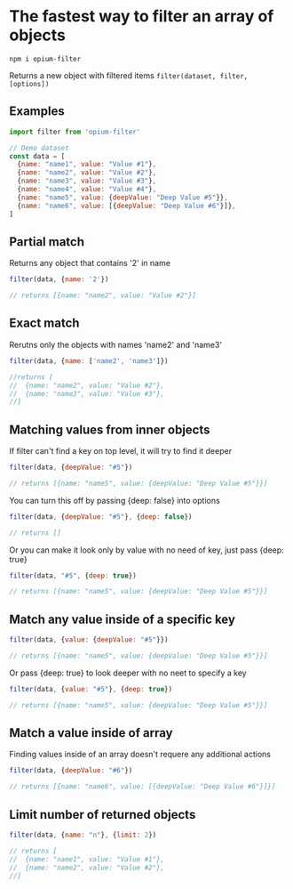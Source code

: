 # The fastest way to filter an array of objects

`npm i opium-filter`

Returns a new object with filtered items
`filter(dataset, filter, [options])`

## Examples
```js
import filter from 'opium-filter'

// Demo dataset
const data = [
  {name: "name1", value: "Value #1"},
  {name: "name2", value: "Value #2"},
  {name: "name3", value: "Value #3"},
  {name: "name4", value: "Value #4"},
  {name: "name5", value: {deepValue: "Deep Value #5"}},
  {name: "name6", value: [{deepValue: "Deep Value #6"}]},
]
```

## Partial match
Returns any object that contains '2' in name
```js
filter(data, {name: '2'})

// returns [{name: "name2", value: "Value #2"}]
```

## Exact match
Rerutns only the objects with names 'name2' and 'name3'
```js
filter(data, {name: ['name2', 'name3']})

//returns [
//  {name: "name2", value: "Value #2"},
//  {name: "name3", value: "Value #3"},
//]
```

## Matching values from inner objects
If filter can't find a key on top level, it will try to find it deeper
```js
filter(data, {deepValue: "#5"})

// returns [{name: "name5", value: {deepValue: "Deep Value #5"}}]
```

You can turn this off by passing {deep: false} into options
```js
filter(data, {deepValue: "#5"}, {deep: false})

// returns []
```

Or you can make it look only by value with no need of key, just pass {deep: true}
```js
filter(data, "#5", {deep: true})

// returns [{name: "name5", value: {deepValue: "Deep Value #5"}}]
```

## Match any value inside of a specific key
```js
filter(data, {value: {deepValue: "#5"}})

// returns [{name: "name5", value: {deepValue: "Deep Value #5"}}]
```

Or pass {deep: true} to look deeper with no neet to specify a key
```js
filter(data, {value: "#5"}, {deep: true})

// returns [{name: "name5", value: {deepValue: "Deep Value #5"}}]
```

## Match a value inside of array
Finding values inside of an array doesn't requere any additional actions

```js
filter(data, {deepValue: "#6"})

// returns [{name: "name6", value: [{deepValue: "Deep Value #6"}]}]
```

## Limit number of returned objects
```js
filter(data, {name: "n"}, {limit: 2})

// returns [
//  {name: "name1", value: "Value #1"},
//  {name: "name2", value: "Value #2"},
//]
```
